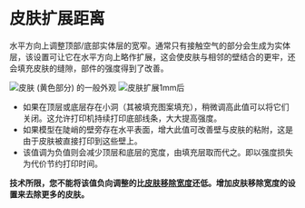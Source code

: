 皮肤扩展距离
====
水平方向上调整顶部/底部实体层的宽窄。通常只有接触空气的部分会生成为实体层，该设置可让它在水平方向上略作扩展，这会使皮肤与相邻的壁结合的更牢，还会填充皮肤的缝隙，部件的强度得到了改善。

<!--screenshot {
"image_path": "skin_preshrink_original.png",
"models": [{"script": "stature_symmetrical.scad"}],
"camera_position": [104, -7, 4],
"settings": {
"wall_line_count": 0,
"infill_wall_line_count": 1,
"bottom_skin_preshrink": 0,
"top_skin_preshrink": 0,
"bottom_skin_expand_distance": 0,
"top_skin_expand_distance": 0,
"max_skin_angle_for_expansion": 89
},
"colours": 32
}-->
<!--screenshot {
"image_path": "expand_skins_expand_distance_1mm.png",
"models": [{"script": "stature_symmetrical.scad"}],
"camera_position": [104, -7, 4],
"settings": {
"wall_line_count": 0,
"infill_wall_line_count": 1,
"bottom_skin_expand_distance": 1,
"top_skin_expand_distance": 1,
"max_skin_angle_for_expansion": 89
},
"colours": 32
}-->
![皮肤 (黄色部分) 的一般外观](../images/skin_preshrink_original.png)
![皮肤扩展1mm后](../images/expand_skins_expand_distance_1mm.png)

* 如果在顶层或底层存在小洞（其被填充图案填充），稍微调高此值可以将它们关闭。这允许打印机持续打印底部线条，大大提高强度。
* 如果模型在陡峭的壁旁存在水平表面，增大此值可改善壁与皮肤的粘附，这是由于皮肤被直接打印到这些壁上。
* 该值调为负值则会减少顶层和底层的宽度，由填充层取而代之。即以强度损失为代价节约打印时间。

**技术所限，您不能将该值负向调整的比[皮肤移除宽度](skin_preshrink.md)还低。增加皮肤移除宽度的设置来去除更多的皮肤。**
